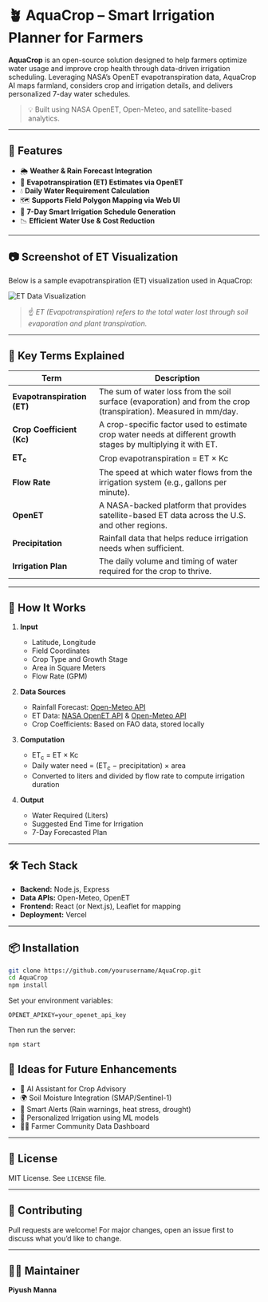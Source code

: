# 🪴 AquaCrop – Smart Irrigation Planner for Farmers

**AquaCrop** is an open-source solution designed to help farmers optimize water usage and improve crop health through data-driven irrigation scheduling. Leveraging NASA’s OpenET evapotranspiration data, AquaCrop AI maps farmland, considers crop and irrigation details, and delivers personalized 7-day water schedules.

> 💡 Built using NASA OpenET, Open-Meteo, and satellite-based analytics.

---

## 🚀 Features

- 🌦 **Weather & Rain Forecast Integration**
- 🌱 **Evapotranspiration (ET) Estimates via OpenET**
- 💧 **Daily Water Requirement Calculation**
- 🗺 **Supports Field Polygon Mapping via Web UI**
- 📆 **7-Day Smart Irrigation Schedule Generation**
- 📉 **Efficient Water Use & Cost Reduction**

---

## 📷 Screenshot of ET Visualization

Below is a sample evapotranspiration (ET) visualization used in AquaCrop:

![ET Data Visualization](https://github.com/user-attachments/assets/36a0a2b6-d9b6-4b6a-ae73-528abca807bc)

> ☝️ *ET (Evapotranspiration) refers to the total water lost through soil evaporation and plant transpiration.*

---

## 📖 Key Terms Explained

| Term              | Description |
|------------------|-------------|
| **Evapotranspiration (ET)** | The sum of water loss from the soil surface (evaporation) and from the crop (transpiration). Measured in mm/day. |
| **Crop Coefficient (Kc)** | A crop-specific factor used to estimate crop water needs at different growth stages by multiplying it with ET. |
| **ET<sub>c</sub>**          | Crop evapotranspiration = ET × Kc |
| **Flow Rate**     | The speed at which water flows from the irrigation system (e.g., gallons per minute). |
| **OpenET**        | A NASA-backed platform that provides satellite-based ET data across the U.S. and other regions. |
| **Precipitation** | Rainfall data that helps reduce irrigation needs when sufficient. |
| **Irrigation Plan** | The daily volume and timing of water required for the crop to thrive. |

---

## 🧮 How It Works

1. **Input**
   - Latitude, Longitude
   - Field Coordinates
   - Crop Type and Growth Stage
   - Area in Square Meters
   - Flow Rate (GPM)

2. **Data Sources**
   - Rainfall Forecast: [Open-Meteo API](https://open-meteo.com)
   - ET Data: [NASA OpenET API](https://openetdata.org) & [Open-Meteo API](https://open-meteo.com)
   - Crop Coefficients: Based on FAO data, stored locally

3. **Computation**
   - ET<sub>c</sub> = ET × Kc
   - Daily water need = (ET<sub>c</sub> − precipitation) × area
   - Converted to liters and divided by flow rate to compute irrigation duration

4. **Output**
   - Water Required (Liters)
   - Suggested End Time for Irrigation
   - 7-Day Forecasted Plan

---

## 🛠 Tech Stack

- **Backend:** Node.js, Express
- **Data APIs:** Open-Meteo, OpenET
- **Frontend:** React (or Next.js), Leaflet for mapping
- **Deployment:** Vercel

---

## 📦 Installation

```bash
git clone https://github.com/yourusername/AquaCrop.git
cd AquaCrop
npm install
```

Set your environment variables:

```env
OPENET_APIKEY=your_openet_api_key
```

Then run the server:

```bash
npm start
```


## 🧠 Ideas for Future Enhancements

- 🤖 AI Assistant for Crop Advisory
- 🌍 Soil Moisture Integration (SMAP/Sentinel-1)
- 🔔 Smart Alerts (Rain warnings, heat stress, drought)
- 🧬 Personalized Irrigation using ML models
- 🧑‍🌾 Farmer Community Data Dashboard

---

## 📄 License

MIT License. See `LICENSE` file.

---

## 🤝 Contributing

Pull requests are welcome! For major changes, open an issue first to discuss what you’d like to change.

---

## 👨‍💻 Maintainer

**Piyush Manna**  
